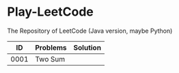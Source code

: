 # Play-LeetCode
  The Repository of LeetCode (Java version, maybe Python) 

ID            |Problems             |Solution
--------------|---------------------|---------------
0001          |Two Sum              |
